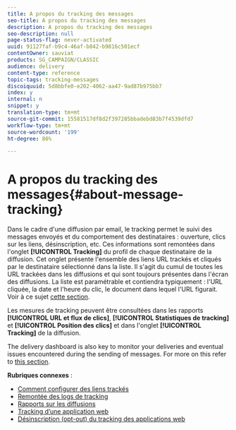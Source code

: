 ```yaml
---
title: A propos du tracking des messages
seo-title: A propos du tracking des messages
description: A propos du tracking des messages
seo-description: null
page-status-flag: never-activated
uuid: 91127faf-b9c4-46af-b842-b9816c501ecf
contentOwner: sauviat
products: SG_CAMPAIGN/CLASSIC
audience: delivery
content-type: reference
topic-tags: tracking-messages
discoiquuid: 5d8bbfe0-e202-4062-aa47-9ad87b975bb7
index: y
internal: n
snippet: y
translation-type: tm+mt
source-git-commit: 15581517df8d2f397285bbadebd83b7f4539dfd7
workflow-type: tm+mt
source-wordcount: '199'
ht-degree: 86%

---
```



# A propos du tracking des messages{#about-message-tracking}

Dans le cadre d&#39;une diffusion par email, le tracking permet le suivi des messages envoyés et du comportement des destinataires : ouverture, clics sur les liens, désinscription, etc. Ces informations sont remontées dans l&#39;onglet **[!UICONTROL Tracking]** du profil de chaque destinataire de la diffusion. Cet onglet présente l&#39;ensemble des liens URL trackés et cliqués par le destinataire sélectionné dans la liste. Il s&#39;agit du cumul de toutes les URL trackées dans les diffusions et qui sont toujours présentes dans l&#39;écran des diffusions. La liste est paramétrable et contiendra typiquement : l&#39;URL cliquée, la date et l&#39;heure du clic, le document dans lequel l&#39;URL figurait. Voir à ce sujet [cette section](../../platform/using/editing-a-profile.md#tracking-tab).

Les mesures de tracking peuvent être consultées dans les rapports **[!UICONTROL URL et flux de clics]**, **[!UICONTROL Statistiques de tracking]** et **[!UICONTROL Position des clics]** et dans l&#39;onglet **[!UICONTROL Tracking]** de la diffusion.

The delivery dashboard is also key to monitor your deliveries and eventual issues encountered during the sending of messages. For more on this refer to [this section](../../delivery/using/monitoring-a-delivery.md).

**Rubriques connexes** :

* [Comment configurer des liens trackés](../../delivery/using/how-to-configure-tracked-links.md)
* [Remontée des logs de tracking](../../production/using/tracking-logs-issues.md)
* [Rapports sur les diffusions](../../reporting/using/delivery-reports.md)
* [Tracking d’une application web](../../web/using/tracking-a-web-application.md)
* [Désinscription (opt-out) du tracking des applications web](../../web/using/web-application-tracking-opt-out.md)
